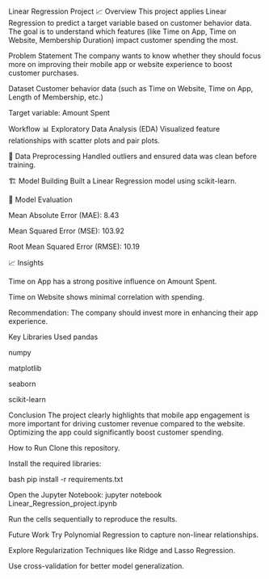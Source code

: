 Linear Regression Project 📈
Overview
This project applies Linear Regression to predict a target variable based on customer behavior data.
The goal is to understand which features (like Time on App, Time on Website, Membership Duration) impact customer spending the most.

Problem Statement
The company wants to know whether they should focus more on improving their mobile app or website experience to boost customer purchases.

Dataset
Customer behavior data (such as Time on Website, Time on App, Length of Membership, etc.)

Target variable: Amount Spent

Workflow
📊 Exploratory Data Analysis (EDA)
Visualized feature relationships with scatter plots and pair plots.

🧹 Data Preprocessing
Handled outliers and ensured data was clean before training.

🏗️ Model Building
Built a Linear Regression model using scikit-learn.

🧮 Model Evaluation

Mean Absolute Error (MAE): 8.43

Mean Squared Error (MSE): 103.92

Root Mean Squared Error (RMSE): 10.19

📈 Insights

Time on App has a strong positive influence on Amount Spent.

Time on Website shows minimal correlation with spending.

Recommendation: The company should invest more in enhancing their app experience.

Key Libraries Used
pandas

numpy

matplotlib

seaborn

scikit-learn

Conclusion
The project clearly highlights that mobile app engagement is more important for driving customer revenue compared to the website.
Optimizing the app could significantly boost customer spending.

How to Run
Clone this repository.

Install the required libraries:

bash
pip install -r requirements.txt

Open the Jupyter Notebook:
jupyter notebook Linear_Regression_project.ipynb

Run the cells sequentially to reproduce the results.

Future Work
Try Polynomial Regression to capture non-linear relationships.

Explore Regularization Techniques like Ridge and Lasso Regression.

Use cross-validation for better model generalization.

